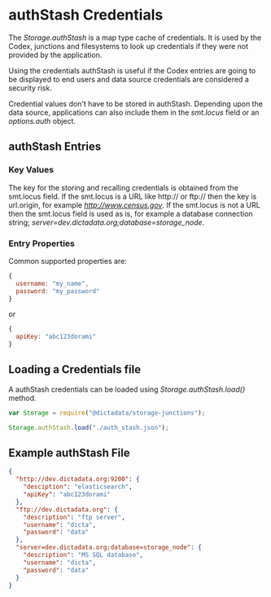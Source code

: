 # authStash Credentials

The _Storage.authStash_ is a map type cache of credentials. It is used by the Codex, junctions and filesystems to look up credentials if they were not provided by the application.

Using the credentials authStash is useful if the Codex entries are going to be displayed to end users and data source credentials are considered a security risk.

Credential values don't have to be stored in authStash. Depending upon the data source, applications can also include them in the _smt.locus_ field or an _options.auth_ object.

## authStash Entries

### Key Values

The key for the storing and recalling credentials is obtained from the smt.locus field. If the smt.locus is a URL like http:// or ftp:// then the key is url.origin, for example _http://www.census.gov_. If the smt.locus is not a URL then the smt.locus field is used as is, for example a database connection string; *server=dev.dictadata.org;database=storage_node*.

### Entry Properties

Common supported properties are:

```javascript
{
  username: "my_name",
  password: "my_password"
}
```

or

```javascript
{
  apiKey: "abc123dorami"
}
```

## Loading a Credentials file

A authStash credentials can be loaded using _Storage.authStash.load()_ method.

```javascript
var Storage = require("@dictadata/storage-junctions");

Storage.authStash.load("./auth_stash.json");
```

## Example authStash File

```json
{
  "http://dev.dictadata.org:9200": {
    "desciption": "elasticsearch",
    "apiKey": "abc123dorami"
  },
  "ftp://dev.dictadata.org": {
    "description": "ftp server",
    "username": "dicta",
    "password": "data"
  },
  "server=dev.dictadata.org;database=storage_node": {
    "description": "MS SQL database",
    "username": "dicta",
    "password": "data"
  }
}
```
